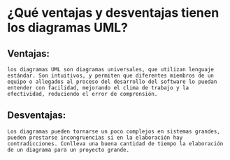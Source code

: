 # ¿Qué ventajas y desventajas tienen los diagramas UML?
    
## Ventajas: 
    los diagramas UML son diagramas universales, que utilizan lenguaje estándar. Son intuitivos, y permiten que diferentes miembros de un equipo o allegados al proceso del desarrollo del software lo puedan entender con facilidad, mejorando el clima de trabajo y la efectividad, reduciendo el error de comprensión.

## Desventajas:
    Los diagramas pueden tornarse un poco complejos en sistemas grandes, pueden prestarse incongruencias si en la elaboración hay contradicciones. Conlleva una buena cantidad de tiempo la elaboración de un diagrama para un proyecto grande.
